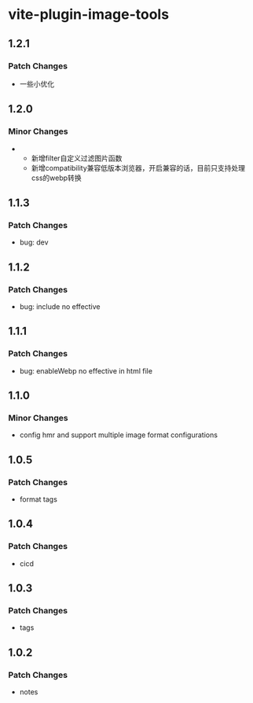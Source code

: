 # vite-plugin-image-tools

## 1.2.1

### Patch Changes

- 一些小优化

## 1.2.0

### Minor Changes

- - 新增filter自定义过滤图片函数
  - 新增compatibility兼容低版本浏览器，开启兼容的话，目前只支持处理css的webp转换

## 1.1.3

### Patch Changes

- bug: dev

## 1.1.2

### Patch Changes

- bug: include no effective

## 1.1.1

### Patch Changes

- bug: enableWebp no effective in html file

## 1.1.0

### Minor Changes

- config hmr and support multiple image format configurations

## 1.0.5

### Patch Changes

- format tags

## 1.0.4

### Patch Changes

- cicd

## 1.0.3

### Patch Changes

- tags

## 1.0.2

### Patch Changes

- notes
